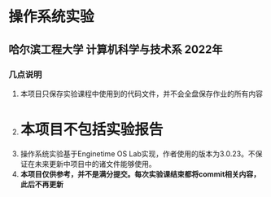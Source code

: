 # 操作系统实验

## 哈尔滨工程大学 计算机科学与技术系 2022年

### 几点说明

1. 本项目只保存实验课程中使用到的代码文件，并不会全盘保存作业的所有内容
2. # 本项目不包括实验报告  
3. 操作系统实验基于Enginetime OS Lab实现，作者使用的版本为3.0.23。不保证在未来更新中项目中的诸文件能够使用。  
4. **本项目仅供参考，并不是满分提交。每次实验课结束都将commit相关内容，此后不再更新**  
